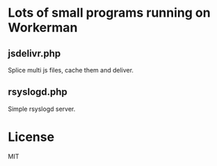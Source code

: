 # Lots of small programs running on Workerman
## jsdelivr.php
Splice multi js files, cache them and deliver.
## rsyslogd.php
Simple rsyslogd server.
# License
MIT
